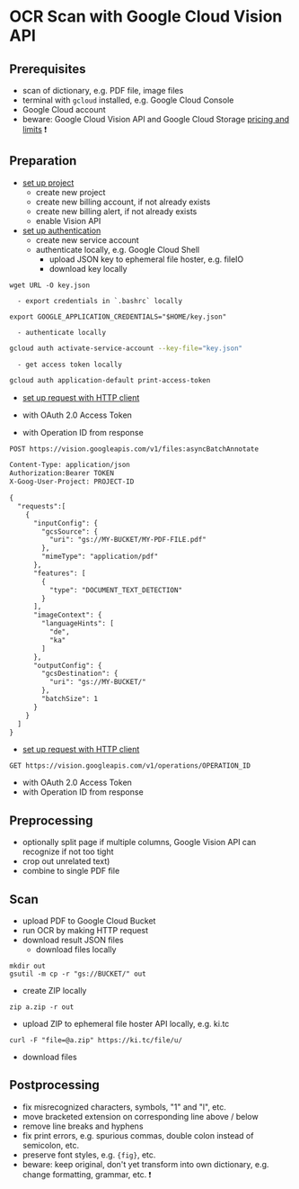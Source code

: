 # OCR Scan with Google Cloud Vision API



## Prerequisites

- scan of dictionary, e.g. PDF file, image files
- terminal with `gcloud` installed, e.g. Google Cloud Console
- Google Cloud account
- beware: Google Cloud Vision API and Google Cloud Storage [pricing and limits](https://cloud.google.com/vision/docs/detect-labels-image-api) ❗️


## Preparation

- [set up project](https://cloud.google.com/vision/docs/setup)
  - create new project
  - create new billing account, if not already exists
  - create new billing alert, if not already exists
  - enable Vision API
- [set up authentication](https://cloud.google.com/docs/authentication/production)
  - create new service account
  - authenticate locally, e.g. Google Cloud Shell
      - upload JSON key to ephemeral file hoster, e.g. fileIO
      - download key locally
```
wget URL -O key.json
```
      - export credentials in `.bashrc` locally
```
export GOOGLE_APPLICATION_CREDENTIALS="$HOME/key.json"
```
      - authenticate locally
```sh
gcloud auth activate-service-account --key-file="key.json"
```
      - get access token locally
```sh
gcloud auth application-default print-access-token
```
- [set up request with HTTP client](https://cloud.google.com/vision/docs/pdf)

- with OAuth 2.0 Access Token
- with Operation ID from response

```txt
POST https://vision.googleapis.com/v1/files:asyncBatchAnnotate

Content-Type: application/json
Authorization:Bearer TOKEN
X-Goog-User-Project: PROJECT-ID

{
  "requests":[
    {
      "inputConfig": {
        "gcsSource": {
          "uri": "gs://MY-BUCKET/MY-PDF-FILE.pdf"
        },
        "mimeType": "application/pdf"
      },
      "features": [
        {
          "type": "DOCUMENT_TEXT_DETECTION"
        }
      ],
      "imageContext": {
        "languageHints": [
          "de",
          "ka"
        ]
      },
      "outputConfig": {
        "gcsDestination": {
          "uri": "gs://MY-BUCKET/"
        },
        "batchSize": 1
      }
    }
  ]
}
```

- [set up request with HTTP client](https://cloud.google.com/vision/docs/pdf)

```
GET https://vision.googleapis.com/v1/operations/OPERATION_ID
```
- with OAuth 2.0 Access Token
- with Operation ID from response



## Preprocessing

- optionally split page if multiple columns, Google Vision API can recognize if not too tight
- crop out unrelated text)
- combine to single PDF file



## Scan

- upload PDF to Google Cloud Bucket
- run OCR by making HTTP request
- download result JSON files
  - download files locally
```
mkdir out
gsutil -m cp -r "gs://BUCKET/" out
```
  - create ZIP locally
```
zip a.zip -r out
```
  - upload ZIP to ephemeral file hoster API locally, e.g. ki.tc
```
curl -F "file=@a.zip" https://ki.tc/file/u/
```
  - download files



## Postprocessing

- fix misrecognized characters, symbols, "1" and "l", etc.
- move bracketed extension on corresponding line above / below
- remove line breaks and hyphens
- fix print errors, e.g. spurious commas, double colon instead of semicolon, etc.
- preserve font styles, e.g. `{fig}`, etc.
- beware: keep original, don't yet transform into own dictionary, e.g. change formatting, grammar, etc. ❗️
